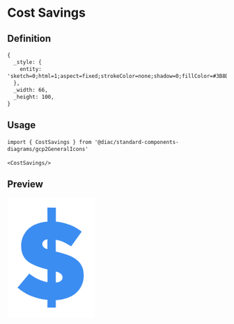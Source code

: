 # Cost Savings

## Definition

```
{
  _style: { 
    entity: 'sketch=0;html=1;aspect=fixed;strokeColor=none;shadow=0;fillColor=#3B8DF1;verticalAlign=top;labelPosition=center;verticalLabelPosition=bottom;shape=mxgraph.gcp2.cost_savings',
  },
  _width: 66,
  _height: 100,
}
```

## Usage

```
import { CostSavings } from '@diac/standard-components-diagrams/gcp2GeneralIcons'

<CostSavings/>
```

## Preview

<img src="./cost-savings.png" width="200"/>
